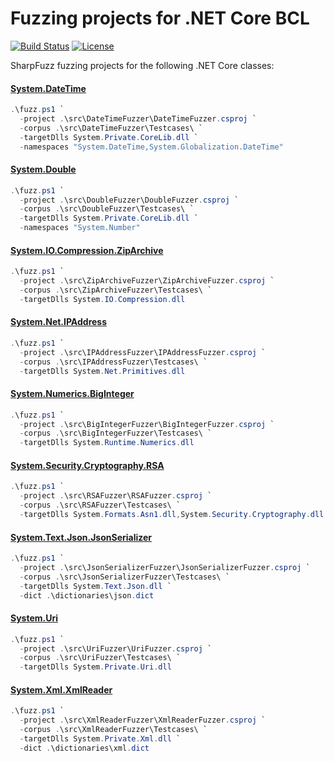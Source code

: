 # Fuzzing projects for .NET Core BCL

[![Build Status][build-shield]][build-link]
[![License][license-shield]][license-link]

[build-shield]: https://github.com/metalnem/dotnet-fuzzers/actions/workflows/dotnet.yml/badge.svg
[build-link]: https://github.com/Metalnem/dotnet-fuzzers/actions/workflows/dotnet.yml
[license-shield]: https://img.shields.io/badge/license-MIT-blue.svg?style=flat
[license-link]: https://github.com/metalnem/dotnet-fuzzers/blob/master/LICENSE

SharpFuzz fuzzing projects for the following .NET Core classes:

#### [System.DateTime](https://learn.microsoft.com/en-us/dotnet/api/system.datetime)

```powershell
.\fuzz.ps1 `
  -project .\src\DateTimeFuzzer\DateTimeFuzzer.csproj `
  -corpus .\src\DateTimeFuzzer\Testcases\ `
  -targetDlls System.Private.CoreLib.dll `
  -namespaces "System.DateTime,System.Globalization.DateTime"
```

#### [System.Double](https://learn.microsoft.com/en-us/dotnet/api/system.double)

```powershell
.\fuzz.ps1 `
  -project .\src\DoubleFuzzer\DoubleFuzzer.csproj `
  -corpus .\src\DoubleFuzzer\Testcases\ `
  -targetDlls System.Private.CoreLib.dll `
  -namespaces "System.Number"
```

#### [System.IO.Compression.ZipArchive](https://learn.microsoft.com/en-us/dotnet/api/system.io.compression.ziparchive)

```powershell
.\fuzz.ps1 `
  -project .\src\ZipArchiveFuzzer\ZipArchiveFuzzer.csproj `
  -corpus .\src\ZipArchiveFuzzer\Testcases\ `
  -targetDlls System.IO.Compression.dll
```

#### [System.Net.IPAddress](https://learn.microsoft.com/en-us/dotnet/api/system.net.ipaddress)

```powershell
.\fuzz.ps1 `
  -project .\src\IPAddressFuzzer\IPAddressFuzzer.csproj `
  -corpus .\src\IPAddressFuzzer\Testcases\ `
  -targetDlls System.Net.Primitives.dll
```

#### [System.Numerics.BigInteger](https://learn.microsoft.com/en-us/dotnet/api/system.numerics.biginteger)

```powershell
.\fuzz.ps1 `
  -project .\src\BigIntegerFuzzer\BigIntegerFuzzer.csproj `
  -corpus .\src\BigIntegerFuzzer\Testcases\ `
  -targetDlls System.Runtime.Numerics.dll
```

#### [System.Security.Cryptography.RSA](https://learn.microsoft.com/en-us/dotnet/api/system.security.cryptography.rsa)

```powershell
.\fuzz.ps1 `
  -project .\src\RSAFuzzer\RSAFuzzer.csproj `
  -corpus .\src\RSAFuzzer\Testcases\ `
  -targetDlls System.Formats.Asn1.dll,System.Security.Cryptography.dll
```

#### [System.Text.Json.JsonSerializer](https://learn.microsoft.com/en-us/dotnet/api/system.text.json.jsonserializer)

```powershell
.\fuzz.ps1 `
  -project .\src\JsonSerializerFuzzer\JsonSerializerFuzzer.csproj `
  -corpus .\src\JsonSerializerFuzzer\Testcases\ `
  -targetDlls System.Text.Json.dll `
  -dict .\dictionaries\json.dict
```

#### [System.Uri](https://learn.microsoft.com/en-us/dotnet/api/system.uri)

```powershell
.\fuzz.ps1 `
  -project .\src\UriFuzzer\UriFuzzer.csproj `
  -corpus .\src\UriFuzzer\Testcases\ `
  -targetDlls System.Private.Uri.dll
```

#### [System.Xml.XmlReader](https://learn.microsoft.com/en-us/dotnet/api/system.xml.xmlreader)

```powershell
.\fuzz.ps1 `
  -project .\src\XmlReaderFuzzer\XmlReaderFuzzer.csproj `
  -corpus .\src\XmlReaderFuzzer\Testcases\ `
  -targetDlls System.Private.Xml.dll `
  -dict .\dictionaries\xml.dict
```
